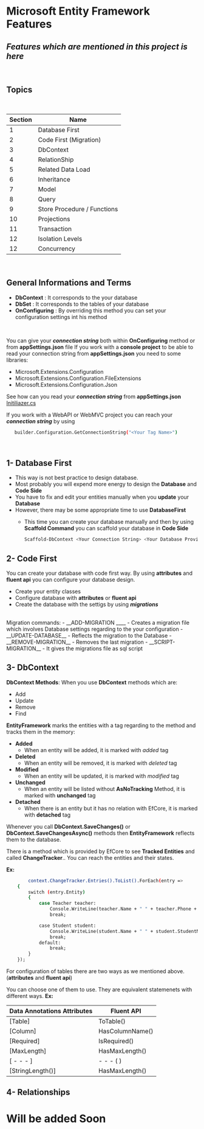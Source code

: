 # Microsoft Entity Framework Features
## _Features which are mentioned in this project is here_ 

<br/>

## Topics

<br/>


| Section | Name |
| ------ | ------ |
| 1 | Database First |
| 2 | Code First (Migration)|
| 3 | DbContext |
| 4 | RelationShip |
| 5 | Related Data Load |
| 6 | Inheritance |
| 7 | Model |
| 8 | Query |
| 9  | Store Procedure / Functions |
| 10 | Projections |
| 11 | Transaction |
| 12 | Isolation Levels |
| 12 | Concurrency |

<br/>

## General Informations and Terms
- __DbContext__ : It corresponds to the your database
- __DbSet<T>__ :  It corresponds to the tables of your database
- __OnConfiguring__ : By overriding this method you can set your configuration settings int his method 

<br/>

You can give your ___connection string___ both within __OnConfiguring__ method or from __appSettings.json__ file
If you work with a __console project__ to be able to read your connection string from __appSettings.json__ you need to some libraries:
- Microsoft.Extensions.Configuration
- Microsoft.Extensions.Configuration.FileExtensions
- Microsoft.Extensions.Configuration.Json
 

See how can you read your ___connection string___ from  __appSettings.json__ [Initiliazer.cs](https://github.com/ArcadiaEngineer/EntityFrameworkStudies/blob/master/EfCore.Console/Initiliazer.cs)

If you work with a WebAPI or WebMVC project you can reach your ___connection string___ by using
```sh
   builder.Configuration.GetConnectionString("<Your Tag Name>")
```
<br/>

## 1- Database First

- This way is not best practice to design database.
- Most probably you will expend more energy to design the __Database__ and __Code Side__
- You have to fix and edit your entities manually when you __update__ your __Database__
- However, there may be some appropriate time to use __DatabaseFirst__
    - This time you can create your database manually and then by using __Scaffold Command__
you can scaffold your database in  __Code Side__

        ```sh
        Scaffold-DbContext <Your Connection String> <Your Database Provider>(ex: Microsoft.EntityFrameworkCore.SqlServer) -OutputDir <Your Direction>
        ```
    
## 2- Code First  

You can create your database with code first way. By using __attributes__ and __fluent api__ you can configure your database design.

- Create your entity classes
- Configure database with __attributes__ or __fluent api__
- Create the database with the settigs by using ___migrations___

<br/>
Migration commands: 
- __ADD-MIGRATION _<Migration Name>___
    - Creates a migration file which involves Database settings regarding to the your configuration
- __UPDATE-DATABASE__
    - Reflects the migration to the Database
- __REMOVE-MIGRATION__
    - Removes the last migration
- __SCRIPT-MIGRATION__
    - It gives the migrations file as sql script


## 3- DbContext

__DbContext Methods__: When you use __DbContext__ methods which are: 

- Add
- Update
- Remove
- Find

__EntityFramework__ marks the entities with a tag regarding to the method and tracks them in the memory:

- __Added__
    - When an entity will be added, it is marked with _added_ tag
- __Deleted__
    - When an entity will be removed, it is marked with _deleted_ tag
- __Modified__
    - When an entity will be updated, it is marked with _modified_ tag
- __Unchanged__
    - When an entity will be listed without __AsNoTracking__ Method, it is marked with __unchanged__ tag
- __Detached__
    - When there is an entity but it has no relation with EfCore, it is marked with __detached__ tag

Whenever you call __DbContext.SaveChanges()__ or __DbContext.SaveChangesAsync()__ methods then
__EntityFramework__ reflects them to the database.

There is a method which is provided by EfCore to see __Tracked Entities__ and called __ChangeTracker__.. You can reach the entities and their states.

__Ex:__
```sh
        context.ChangeTracker.Entries().ToList().ForEach(entry =>
    {
        switch (entry.Entity)
        {
            case Teacher teacher:
                Console.WriteLine(teacher.Name + " " + teacher.Phone + " " + teacher.Age);
                break;

            case Student student:
                Console.WriteLine(student.Name + " " + student.StudentNumber + " " + student.Age);
                break;
            default:
                break;
        }
    });
```

For configuration of tables there are two ways as we mentioned above. (__attributes__ and __fluent api__)

You can choose one of them to use. They are equivalent statemenets with different ways.
__Ex:__

| Data Annotations Attributes | Fluent API |
| ------ | ------ |
| [Table] | ToTable() |
| [Column] | HasColumnName() |
| [Required] | IsRequired() |
| [MaxLength] | HasMaxLength() |
| [ - - - ] | - - - ( ) |
| [StringLength()] | HasMaxLength() |


## 4- Relationships


<h1> Will be added Soon </h1>


    
    
